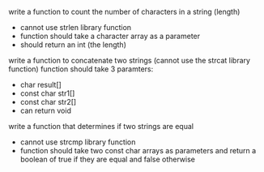 write a function to count the number of characters in a string (length)
 - cannot use strlen library function
 - function should take a character array as a parameter
 - should return an int (the length)

write a function to concatenate two strings
    (cannot use the strcat library function)
function should take 3 paramters:
 - char result[]
 - const char str1[]
 - const char str2[]
 - can return void

 write a function that determines if two strings are equal
  - cannot use strcmp library function
  - function should take two const char arrays as parameters and return a boolean of true if they are equal and false otherwise